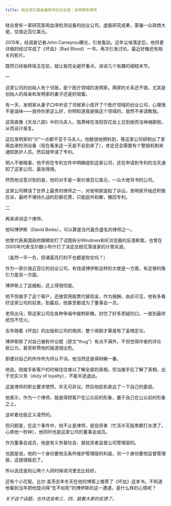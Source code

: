 ```yaml
---
title: 硅谷百亿美金骗局中的众生相：发明家和律师
---
```


硅谷曾有一家研究家用血液检测设备的创业公司，虚报研究成果，蒙骗一众政商大佬，估值近百亿美元。

2015年，经调查记者John Carreyrou曝光，引发轰动。近年尘埃落定后，他将更详细的经过写成了《坏血》（Bad Blood）一书，再次引发讨论。最近好像还有相关的影片。

既然已经板砖珠玉在前，就让我完全避开重点，讲讲几个有趣的细枝末节。

一

这家公司的创始人有个邻居，是个医疗领域的发明家。两家的关系还不错，尤其是创始人的母亲和发明家的妻子还是好闺蜜。

有一天，发明家从妻子口中听说了邻居家小孩开了个医疗领域的创业公司，心理很不是滋味——我待你家这么好，你明知道我是做这个领域的，居然不来请教我。

这简直像《天龙八部》中的马夫人，恼萧峰在洛阳百花会上见到她而没神魂颠倒，从而设计报复。

这位发明家的“计”一点都不亚于马夫人。他敏锐地预料到，等这家公司研制出了家用血液检测设备（现在看来这一天是不会到来了），肯定还会需要有个警报机制来通知医护人员。然后就申请了专利。

明人不做暗事，他不但在专利文件中明确提到这家公司，还在申请到专利的当天通知了这家公司，嚣张得很。

然而他没意识到的是，他的对手是一家价值百亿美元，一众大佬背书的公司。

这家公司聘请了世界上最贵的律师之一，对发明家提起了诉讼。发明家开始还积极应诉，最终不堪持久战的巨额花费，只能庭外和解，撤回专利。



二

再来讲讲这个律师。

他叫博伊斯（David Boies），可以算是当代最负盛名的律师之一。

他曾代表美国政府跟微软打了试图拆分Windows和IE浏览器的反垄断案，也曾在2000年代表戈尔跟小布什打了决定总统花落谁家的计票风波。

（虽然一平一负，但诸葛亮打的不也都是败仗吗？）

作为一家价值近百亿的创业公司，有钱请博伊斯这样的大佬是一方面，有足够的吸引力是另一方面。

博伊斯上了这艘船，还上得很彻底。

他不但接手了这个客户，还接受用股票代替现金，作为报酬。由此可见，他有多看好这家公司的前景。到最后，他甚至都成为了董事会一员。

老将出马，帮这家公司在各种争端中披荆斩棘，封住了好多质疑的口，一直到最终纸包不住火。

去年随着《坏血》的出版和公司的倒闭，整个闹剧才算是有了盖棺定论。

博伊斯除了对自己被称作讼棍（原文“thug”）有点不满外，不但觉得作者的评论挺公允，甚至称赞他的报道很出色。

即便对自己的所作所为供认不讳，他当然还是得辩解一番。

他说，刚接手新客户的时候往往难以了解全部的真相，但当接手后了解了真相，出于忠实义务（duty of loyalty），不能半途退出。

这是律师的职业要求使然，并无可非议。然后他趁机表达了一下自己的委屈。

他表示，作为一个律师，就是得把客户在公众前的形象，置于自己在公众前的形象之上。

这听着也挺正义凌然的。

但问题是，在这个事件中，他不止是律师，是投资者（忙活半天股票都打水漂了，心疼他一秒钟），他同时也是这家公司的董事会成员。

作为董事会成员，他是有义务替社会、替投资者监督公司管理层的。

也就是说，他的一个身份要他无条件维护管理层的利益，另一个身份要他监督管理层，这就很尴尬了。

所以说还是别让两个人同时掉进河里去比较好。

还有个小花絮。比尔·盖茨去年冬天在他的博客上推荐了《坏血》这本书。不知道他看到当年把他盘问得“生不如死”的博伊斯的这一遭遇，是什么样的心情呢？

*关于这个话题，也许还会有三、四，就看大家的反馈了。*
